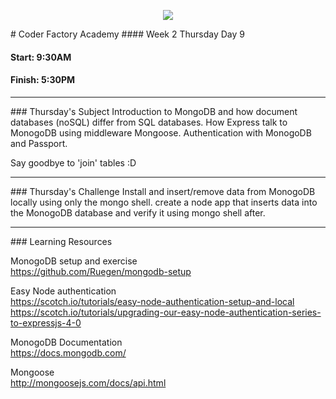 <p align="center"><img src="https://github.com/coder-factory-academy/cf-guidline-css/blob/master/CFA.png"></p>
# Coder Factory Academy
#### Week 2 Thursday Day 9

#### Start: 9:30AM
#### Finish: 5:30PM
<hr>
### Thursday's Subject
Introduction to MongoDB and how document databases (noSQL) differ from SQL databases.
How Express talk to MonogoDB using middleware Mongoose.
Authentication with MonogoDB and Passport.

Say goodbye to 'join' tables :D

<hr>
### Thursday's Challenge
Install and insert/remove data from MonogoDB locally using only the mongo shell.
create a node app that inserts data into the MonogoDB database and verify it using mongo shell after.


<hr>
### Learning Resources

MonogoDB setup and exercise <br>
https://github.com/Ruegen/mongodb-setup

Easy Node authentication <br>
https://scotch.io/tutorials/easy-node-authentication-setup-and-local <br>
https://scotch.io/tutorials/upgrading-our-easy-node-authentication-series-to-expressjs-4-0

MonogoDB Documentation <br>
https://docs.mongodb.com/

Mongoose <br>
http://mongoosejs.com/docs/api.html
